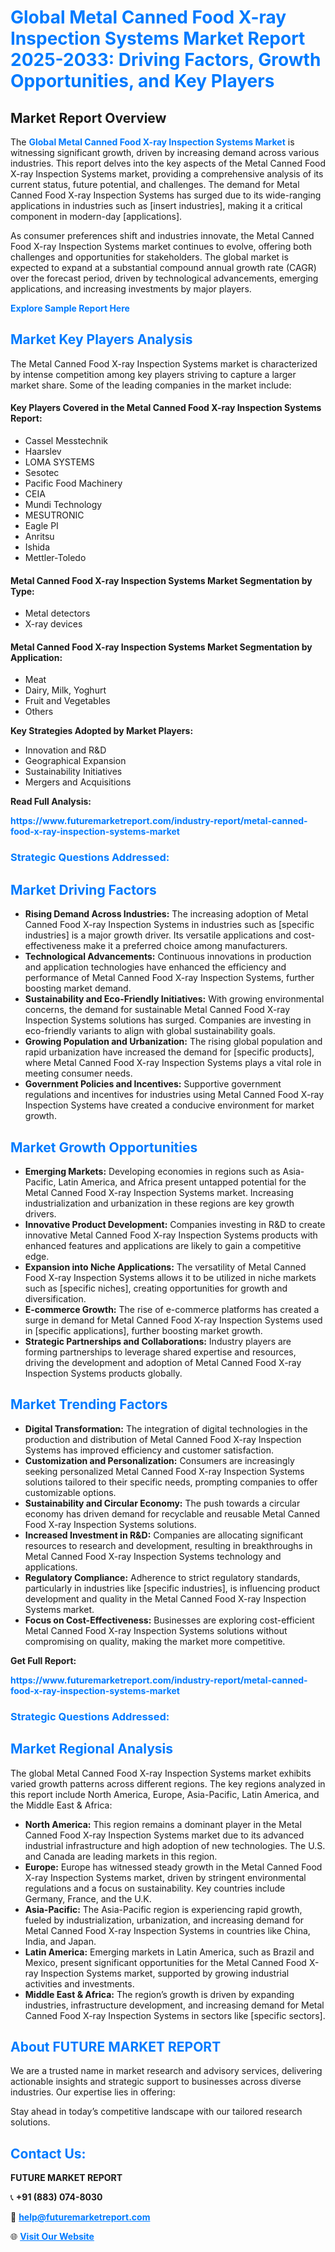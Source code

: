 <h1 style="color: #007BFF;">Global Metal Canned Food X-ray Inspection Systems Market Report 2025-2033: Driving Factors, Growth Opportunities, and Key Players</h1>

<section id="overview">
<h2>Market Report Overview</h2>
<p>The <a href="https://www.futuremarketreport.com/industry-report/metal-canned-food-x-ray-inspection-systems-market" style="color: #007BFF; text-decoration: none;"><strong>Global Metal Canned Food X-ray Inspection Systems Market</strong></a> is witnessing significant growth, driven by increasing demand across various industries. This report delves into the key aspects of the Metal Canned Food X-ray Inspection Systems market, providing a comprehensive analysis of its current status, future potential, and challenges. The demand for Metal Canned Food X-ray Inspection Systems has surged due to its wide-ranging applications in industries such as [insert industries], making it a critical component in modern-day [applications].</p>
<p>As consumer preferences shift and industries innovate, the Metal Canned Food X-ray Inspection Systems market continues to evolve, offering both challenges and opportunities for stakeholders. The global market is expected to expand at a substantial compound annual growth rate (CAGR) over the forecast period, driven by technological advancements, emerging applications, and increasing investments by major players.</p>
</section>

<section id="overview">
<p><a href="https://www.futuremarketreport.com/request-sample/reportId=32351" style="color: #007BFF; text-decoration: none;"><strong>Explore Sample Report Here</strong></a></p>
</section>

<section id="key-players">
<h2 style="color: #007BFF;">Market Key Players Analysis</h2>
<p>The Metal Canned Food X-ray Inspection Systems market is characterized by intense competition among key players striving to capture a larger market share. Some of the leading companies in the market include:</p>
<h4>Key Players Covered in the Metal Canned Food X-ray Inspection Systems Report:</h4>
<ul><li>Cassel Messtechnik</li><li>Haarslev</li><li>LOMA SYSTEMS</li><li>Sesotec</li><li>Pacific Food Machinery</li><li>CEIA</li><li>Mundi Technology</li><li>MESUTRONIC</li><li>Eagle PI</li><li>Anritsu</li><li>Ishida</li><li>Mettler-Toledo</li></ul>
<h4>Metal Canned Food X-ray Inspection Systems Market Segmentation by Type:</h4>
<ul><li>Metal detectors</li><li>X-ray devices</li></ul>

<h4>Metal Canned Food X-ray Inspection Systems Market Segmentation by Application:</h4>
<ul><li>Meat</li><li>Dairy, Milk, Yoghurt</li><li>Fruit and Vegetables</li><li>Others</li></ul>
<p><strong>Key Strategies Adopted by Market Players:</strong></p>
<ul>
<li>Innovation and R&D</li>
<li>Geographical Expansion</li>
<li>Sustainability Initiatives</li>
<li>Mergers and Acquisitions</li>
</ul>
</section>

<section>
<p><strong>Read Full Analysis: </strong></p><a href="https://www.futuremarketreport.com/industry-report/metal-canned-food-x-ray-inspection-systems-market" style="color: #007BFF; text-decoration: none;"><strong>https://www.futuremarketreport.com/industry-report/metal-canned-food-x-ray-inspection-systems-market</strong></a>
<h3 style="color: #007BFF;">Strategic Questions Addressed:</h3>
</section>

<section id="driving-factors">
<h2 style="color: #007BFF;">Market Driving Factors</h2>
<ul>
<li><strong>Rising Demand Across Industries:</strong> The increasing adoption of Metal Canned Food X-ray Inspection Systems in industries such as [specific industries] is a major growth driver. Its versatile applications and cost-effectiveness make it a preferred choice among manufacturers.</li>
<li><strong>Technological Advancements:</strong> Continuous innovations in production and application technologies have enhanced the efficiency and performance of Metal Canned Food X-ray Inspection Systems, further boosting market demand.</li>
<li><strong>Sustainability and Eco-Friendly Initiatives:</strong> With growing environmental concerns, the demand for sustainable Metal Canned Food X-ray Inspection Systems solutions has surged. Companies are investing in eco-friendly variants to align with global sustainability goals.</li>
<li><strong>Growing Population and Urbanization:</strong> The rising global population and rapid urbanization have increased the demand for [specific products], where Metal Canned Food X-ray Inspection Systems plays a vital role in meeting consumer needs.</li>
<li><strong>Government Policies and Incentives:</strong> Supportive government regulations and incentives for industries using Metal Canned Food X-ray Inspection Systems have created a conducive environment for market growth.</li>
</ul>
</section>

<section id="growth-opportunities">
<h2 style="color: #007BFF;">Market Growth Opportunities</h2>
<ul>
<li><strong>Emerging Markets:</strong> Developing economies in regions such as Asia-Pacific, Latin America, and Africa present untapped potential for the Metal Canned Food X-ray Inspection Systems market. Increasing industrialization and urbanization in these regions are key growth drivers.</li>
<li><strong>Innovative Product Development:</strong> Companies investing in R&D to create innovative Metal Canned Food X-ray Inspection Systems products with enhanced features and applications are likely to gain a competitive edge.</li>
<li><strong>Expansion into Niche Applications:</strong> The versatility of Metal Canned Food X-ray Inspection Systems allows it to be utilized in niche markets such as [specific niches], creating opportunities for growth and diversification.</li>
<li><strong>E-commerce Growth:</strong> The rise of e-commerce platforms has created a surge in demand for Metal Canned Food X-ray Inspection Systems used in [specific applications], further boosting market growth.</li>
<li><strong>Strategic Partnerships and Collaborations:</strong> Industry players are forming partnerships to leverage shared expertise and resources, driving the development and adoption of Metal Canned Food X-ray Inspection Systems products globally.</li>
</ul>
</section>

<section id="trending-factors">
<h2 style="color: #007BFF;">Market Trending Factors</h2>
<ul>
<li><strong>Digital Transformation:</strong> The integration of digital technologies in the production and distribution of Metal Canned Food X-ray Inspection Systems has improved efficiency and customer satisfaction.</li>
<li><strong>Customization and Personalization:</strong> Consumers are increasingly seeking personalized Metal Canned Food X-ray Inspection Systems solutions tailored to their specific needs, prompting companies to offer customizable options.</li>
<li><strong>Sustainability and Circular Economy:</strong> The push towards a circular economy has driven demand for recyclable and reusable Metal Canned Food X-ray Inspection Systems solutions.</li>
<li><strong>Increased Investment in R&D:</strong> Companies are allocating significant resources to research and development, resulting in breakthroughs in Metal Canned Food X-ray Inspection Systems technology and applications.</li>
<li><strong>Regulatory Compliance:</strong> Adherence to strict regulatory standards, particularly in industries like [specific industries], is influencing product development and quality in the Metal Canned Food X-ray Inspection Systems market.</li>
<li><strong>Focus on Cost-Effectiveness:</strong> Businesses are exploring cost-efficient Metal Canned Food X-ray Inspection Systems solutions without compromising on quality, making the market more competitive.</li>
</ul>
</section>

<section>
<p><strong>Get Full Report: </strong></p><a href="https://www.futuremarketreport.com/industry-report/metal-canned-food-x-ray-inspection-systems-market" style="color: #007BFF; text-decoration: none;"><strong>https://www.futuremarketreport.com/industry-report/metal-canned-food-x-ray-inspection-systems-market</strong></a>
<h3 style="color: #007BFF;">Strategic Questions Addressed:</h3>
</section>


<section id="regional-analysis">
<h2 style="color: #007BFF;">Market Regional Analysis</h2>
<p>The global Metal Canned Food X-ray Inspection Systems market exhibits varied growth patterns across different regions. The key regions analyzed in this report include North America, Europe, Asia-Pacific, Latin America, and the Middle East & Africa:</p>
<ul>
<li><strong>North America:</strong> This region remains a dominant player in the Metal Canned Food X-ray Inspection Systems market due to its advanced industrial infrastructure and high adoption of new technologies. The U.S. and Canada are leading markets in this region.</li>
<li><strong>Europe:</strong> Europe has witnessed steady growth in the Metal Canned Food X-ray Inspection Systems market, driven by stringent environmental regulations and a focus on sustainability. Key countries include Germany, France, and the U.K.</li>
<li><strong>Asia-Pacific:</strong> The Asia-Pacific region is experiencing rapid growth, fueled by industrialization, urbanization, and increasing demand for Metal Canned Food X-ray Inspection Systems in countries like China, India, and Japan.</li>
<li><strong>Latin America:</strong> Emerging markets in Latin America, such as Brazil and Mexico, present significant opportunities for the Metal Canned Food X-ray Inspection Systems market, supported by growing industrial activities and investments.</li>
<li><strong>Middle East & Africa:</strong> The region’s growth is driven by expanding industries, infrastructure development, and increasing demand for Metal Canned Food X-ray Inspection Systems in sectors like [specific sectors].</li>
</ul>
</section>

<footer>
<h2 style="color: #007BFF;">About FUTURE MARKET REPORT</h2>
<p>We are a trusted name in market research and advisory services, delivering actionable insights and strategic support to businesses across diverse industries. Our expertise lies in offering:</p>

<p>Stay ahead in today’s competitive landscape with our tailored research solutions.</p>

<h2 style="color: #007BFF;">Contact Us:</h2>
<p><strong>FUTURE MARKET REPORT</strong></p>
<p>📞 <strong>+91 (883) 074-8030</strong></p>
<p>📧 <strong><a href="mailto:help@futuremarketreport.com" style="color: #007BFF;">help@futuremarketreport.com</a></strong></p>
<p>🌐 <strong><a href="https://www.futuremarketreport.com/" style="color: #007BFF;">Visit Our Website</a></strong></p>
</footer>